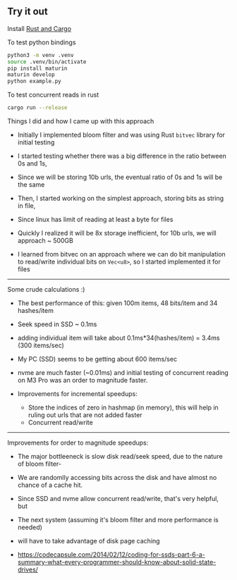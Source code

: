 ## Try it out

Install [Rust and Cargo](https://www.rust-lang.org/tools/install)

To test python bindings

```bash
python3 -m venv .venv
source .venv/bin/activate
pip install maturin
maturin develop
python example.py
```

To test concurrent reads in rust

```bash
cargo run --release
```




Things I did and how I came up with this approach

- Initially I implemented bloom filter and was using Rust `bitvec` library for initial testing


- I started testing whether there was a big difference in the ratio between 0s and 1s,
- Since we will be storing 10b urls, the eventual ratio of 0s and 1s will be the same


- Then, I started working on the simplest approach, storing bits as string in file,
- Since linux has limit of reading at least a byte for files
- Quickly I realized it will be 8x storage inefficient, for 10b urls, we will approach ~ 500GB


- I learned from bitvec on an approach where we can do bit manipulation to read/write individual bits on `Vec<u8>`, so I started implemented it for files

---

Some crude calculations :)

- The best performance of this: given 100m items, 48 bits/item and 34 hashes/item
- Seek speed in SSD ~ 0.1ms
- adding individual item will take about 0.1ms\*34(hashes/item) = 3.4ms (300 items/sec)
- My PC (SSD) seems to be getting about 600 items/sec
- nvme are much faster (~0.01ms) and initial testing of concurrent reading on M3 Pro was an order to magnitude faster.

- Improvements for incremental speedups:

  - Store the indices of zero in hashmap (in memory), this will help in ruling out urls that are not added faster
  - Concurrent read/write

---

Improvements for order to magnitude speedups:

- The major bottleeneck is slow disk read/seek speed, due to the nature of bloom filter-
- We are randomlly accessing bits across the disk and have almost no chance of a cache hit.

- Since SSD and nvme allow concurrent read/write, that's very helpful, but

- The next system (assuming it's bloom filter and more performance is needed)
- will have to take advantage of disk page caching

- https://codecapsule.com/2014/02/12/coding-for-ssds-part-6-a-summary-what-every-programmer-should-know-about-solid-state-drives/

